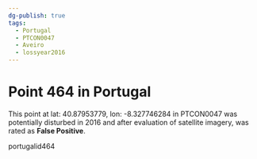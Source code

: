 ```yaml
---
dg-publish: true
tags:
  - Portugal
  - PTCON0047
  - Aveiro
  - lossyear2016
---
```


# Point 464 in Portugal

This point at lat: 40.87953779, lon: -8.327746284 in PTCON0047 was potentially disturbed in 2016 and after evaluation of satellite imagery, was rated as **False Positive**.



portugalid464